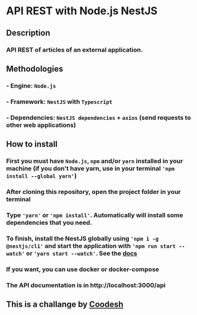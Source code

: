 # API REST with Node.js NestJS

## Description
### API REST of articles of an external application.

## Methodologies
### - Engine: `Node.js`
### - Framework: `NestJS` with `Typescript`
### - Dependencies: `NestJS dependencies` + `axios` (send requests to other web applications)

## How to install
### First you must have `Node.js`, `npm` and/or `yarn` installed in your machine (if you don't have yarn, use in your terminal `'npm install --global yarn'`)
### After cloning this repository, open the project folder in your terminal
### Type `'yarn'` or `'npm install'`. Automatically will install some dependencies that you need.
### To finish, install the NestJS globally using `'npm i -g @nestjs/cli'` and start the application with `'npm run start --watch'` or `'yarn start --watch'`. See the [docs](https://docs.nestjs.com/)

### If you want, you can use docker or docker-compose

### The API documentation is in http://localhost:3000/api 

## This is a challange by [__Coodesh__](https://coodesh.com/)
